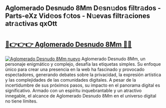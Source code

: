 ## Aglomerado Desnudo 8Mm D𝚎sn𝚞dos filtr𝚊dos - Parts-eXz Vid𝚎os f𝚘tos - N𝚞evas filtr𝚊ciones atr𝚊ctivas qxOtt

# <h2><a href="http://mb8zfz8.tromn.icu/?c=Aglomerado+Desnudo+8Mm">🔗👉👉👉 Aglomerado Desnudo 8Mm 🔗🔗</a></h2>

[![Aglomerado Desnudo 8Mm nuevo](https://i.imgur.com/pEAQMta.gif)](http://mb8zfz8.tromn.icu/?c=Aglomerado+Desnudo+8Mm)
Aglomerado Desnudo 8Mm, un personaje enigmático y complejo, desafía las etiquetas simples. Su enfoque único para crear una presencia en la web ha fascinado y provocado espectadores, generando debates sobre la privacidad, la expresión artística y las complejidades de las comunidades digitales. A pesar de la incertidumbre de sus próximos pasos, su impacto en el panorama digital es significativo. Armado con un espíritu inquebrantable y un atractivo innegable, el alcance de Aglomerado Desnudo 8Mm en el universo digital no tiene límites.
